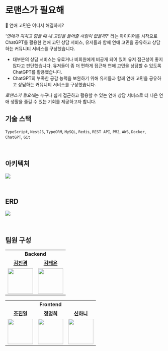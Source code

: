 # 로맨스가 필요해

🤔 연애 고민은 어디서 해결하지?

_'연애가 지치고 힘들 때 내 고민을 들어줄 사람이 없을까?'_ 라는 아이디어를 시작으로 ChatGPT를 활용한 연애 고민 상담 서비스, 유저들과 함께 연애 고민을 공유하고 상담하는 커뮤니티 서비스를 구상했습니다.

- 대부분의 상담 서비스는 유료거나 비회원에게 비공개 되어 있어 유저 접근성이 좋지 않다고 판단했습니다. 유저들이 좀 더 편하게 접근해 연애 고민을 상담할 수 있도록 ChatGPT를 활용했습니다.
- ChatGPT의 부족한 공감 능력을 보완하기 위해 유저들과 함께 연애 고민을 공유하고 상담하는 커뮤니티 서비스를 구상했습니다.

*로맨스가 필요해*는 누구나 쉽게 접근하고 활용할 수 있는 연애 상담 서비스로 더 나은 연애 생활을 즐길 수 있는 기회를 제공하고자 합니다.

## 기술 스택

`TypeScript`, `NestJS`, `TypeORM`, `MySQL`, `Redis`, `REST API`, `PM2`, `AWS`, `Docker`, `ChatGPT`, `Git`

<br>

## 아키텍처

![](https://user-images.githubusercontent.com/56855262/236967001-8e8988fd-1d02-4dad-93ab-db6f52db9aae.png)

<br>

## ERD

![](https://user-images.githubusercontent.com/56855262/236966517-111ec1d2-6ab6-49a5-9461-26ea81ab4b88.png)

<br>

## 팀원 구성

<table>
   <tr>
     <td colspan='2' align="center">
       <b>Backend</b>
     </td>
   </tr>
   <tr>
    <td align="center"><b><a href="https://github.com/HUMBLE25">김진겸</a></b></td>
    <td align="center"><b><a href="https://github.com/cabbage556">김태윤</a></b></td>
  </tr>
  <tr>
    <td align="center"><a href="https://github.com/HUMBLE25"><img src="https://avatars.githubusercontent.com/u/119857714?v=4" width="80px" /></a>
    <td align="center"><a href="https://github.com/cabbage556"><img src="https://avatars.githubusercontent.com/u/56855262?v=4" width="80px" /></a></td>
  </tr>
</table>

<table>
   <tr>
     <td colspan='3' align="center">
       <b>Frontend</b>
     </td>
   </tr>
   <tr>
    <td align="center"><b><a href="https://github.com/RumbleBi">조진일</a></b></td>
    <td align="center"><b><a href="https://github.com/MyeongheeJung">정명희</a></b></td>
    <td align="center"><b><a href="https://github.com/haneebunny">신하니</a></b></td>
  </tr>
  <tr>
    <td align="center"><a href="https://github.com/RumbleBi"><img src="https://avatars.githubusercontent.com/u/85114315?v=4" width="80px" /></a></td>
    <td align="center"><a href="https://github.com/MyeongheeJung"><img src="https://avatars.githubusercontent.com/u/104842688?v=4" width="80px" /></a></td>
    <td align="center"><a href="https://github.com/haneebunny"><img src="https://avatars.githubusercontent.com/u/14309582?v=4" width="80px" /></a>
  </tr>
</table>
